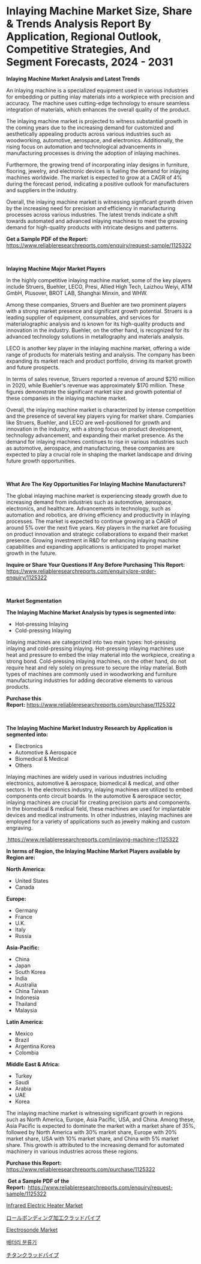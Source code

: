 <p><h1>Inlaying Machine Market Size, Share & Trends Analysis Report By Application, Regional Outlook, Competitive Strategies, And Segment Forecasts, 2024 - 2031</h1></p><p><strong>Inlaying Machine Market Analysis and Latest Trends</strong></p>
<p><p>An inlaying machine is a specialized equipment used in various industries for embedding or putting inlay materials into a workpiece with precision and accuracy. The machine uses cutting-edge technology to ensure seamless integration of materials, which enhances the overall quality of the product.</p><p>The inlaying machine market is projected to witness substantial growth in the coming years due to the increasing demand for customized and aesthetically appealing products across various industries such as woodworking, automotive, aerospace, and electronics. Additionally, the rising focus on automation and technological advancements in manufacturing processes is driving the adoption of inlaying machines.</p><p>Furthermore, the growing trend of incorporating inlay designs in furniture, flooring, jewelry, and electronic devices is fueling the demand for inlaying machines worldwide. The market is expected to grow at a CAGR of 4% during the forecast period, indicating a positive outlook for manufacturers and suppliers in the industry.</p><p>Overall, the inlaying machine market is witnessing significant growth driven by the increasing need for precision and efficiency in manufacturing processes across various industries. The latest trends indicate a shift towards automated and advanced inlaying machines to meet the growing demand for high-quality products with intricate designs and patterns.</p></p>
<p><strong>Get a Sample PDF of the Report:&nbsp;</strong> <a href="https://www.reliableresearchreports.com/enquiry/request-sample/1125322">https://www.reliableresearchreports.com/enquiry/request-sample/1125322</a></p>
<p>&nbsp;</p>
<p><strong>Inlaying Machine Major Market Players</strong></p>
<p><p>In the highly competitive inlaying machine market, some of the key players include Struers, Buehler, LECO, Presi, Allied High Tech, Laizhou Weiyi, ATM GmbH, Plusover, BROT LAB, Shanghai Minxin, and WHW. </p><p>Among these companies, Struers and Buehler are two prominent players with a strong market presence and significant growth potential. Struers is a leading supplier of equipment, consumables, and services for materialographic analysis and is known for its high-quality products and innovation in the industry. Buehler, on the other hand, is recognized for its advanced technology solutions in metallography and materials analysis.</p><p>LECO is another key player in the inlaying machine market, offering a wide range of products for materials testing and analysis. The company has been expanding its market reach and product portfolio, driving its market growth and future prospects.</p><p>In terms of sales revenue, Struers reported a revenue of around $210 million in 2020, while Buehler's revenue was approximately $170 million. These figures demonstrate the significant market size and growth potential of these companies in the inlaying machine market.</p><p>Overall, the inlaying machine market is characterized by intense competition and the presence of several key players vying for market share. Companies like Struers, Buehler, and LECO are well-positioned for growth and innovation in the industry, with a strong focus on product development, technology advancement, and expanding their market presence. As the demand for inlaying machines continues to rise in various industries such as automotive, aerospace, and manufacturing, these companies are expected to play a crucial role in shaping the market landscape and driving future growth opportunities.</p></p>
<p>&nbsp;</p>
<p><strong>What Are The Key Opportunities For Inlaying Machine Manufacturers?</strong></p>
<p><p>The global inlaying machine market is experiencing steady growth due to increasing demand from industries such as automotive, aerospace, electronics, and healthcare. Advancements in technology, such as automation and robotics, are driving efficiency and productivity in inlaying processes. The market is expected to continue growing at a CAGR of around 5% over the next five years. Key players in the market are focusing on product innovation and strategic collaborations to expand their market presence. Growing investment in R&D for enhancing inlaying machine capabilities and expanding applications is anticipated to propel market growth in the future.</p></p>
<p><strong>Inquire or Share Your Questions If Any Before Purchasing This Report:</strong> <a href="https://www.reliableresearchreports.com/enquiry/pre-order-enquiry/1125322">https://www.reliableresearchreports.com/enquiry/pre-order-enquiry/1125322</a></p>
<p>&nbsp;</p>
<p><strong>Market Segmentation</strong></p>
<p><strong>The Inlaying Machine Market Analysis by types is segmented into:</strong></p>
<p><ul><li>Hot-pressing Inlaying</li><li>Cold-pressing Inlaying</li></ul></p>
<p><p>Inlaying machines are categorized into two main types: hot-pressing inlaying and cold-pressing inlaying. Hot-pressing inlaying machines use heat and pressure to embed the inlay material into the workpiece, creating a strong bond. Cold-pressing inlaying machines, on the other hand, do not require heat and rely solely on pressure to secure the inlay material. Both types of machines are commonly used in woodworking and furniture manufacturing industries for adding decorative elements to various products.</p></p>
<p><strong>Purchase this Report:&nbsp;</strong><a href="https://www.reliableresearchreports.com/purchase/1125322">https://www.reliableresearchreports.com/purchase/1125322</a></p>
<p>&nbsp;</p>
<p><strong>The Inlaying Machine Market Industry Research by Application is segmented into:</strong></p>
<p><ul><li>Electronics</li><li>Automotive & Aerospace</li><li>Biomedical & Medical</li><li>Others</li></ul></p>
<p><p>Inlaying machines are widely used in various industries including electronics, automotive & aerospace, biomedical & medical, and other sectors. In the electronics industry, inlaying machines are utilized to embed components onto circuit boards. In the automotive & aerospace sector, inlaying machines are crucial for creating precision parts and components. In the biomedical & medical field, these machines are used for implantable devices and medical instruments. In other industries, inlaying machines are employed for a variety of applications such as jewelry making and custom engraving.</p></p>
<p><a href="https://www.reliableresearchreports.com/inlaying-machine-r1125322">&nbsp;https://www.reliableresearchreports.com/inlaying-machine-r1125322</a></p>
<p><strong>In terms of Region, the Inlaying Machine Market Players available by Region are:</strong></p>
<p>
    <p> <strong> North America: </strong>
        <ul>
            <li>United States</li>
            <li>Canada</li>
        </ul>
        </p> 
    <p> <strong> Europe: </strong>
        <ul>
            <li>Germany</li>
            <li>France</li>
            <li>U.K.</li>
            <li>Italy</li>
            <li>Russia</li>
        </ul>
        </p> 
    <p> <strong> Asia-Pacific: </strong>
        <ul>
            <li>China</li>
            <li>Japan</li>
            <li>South Korea</li>
            <li>India</li>
            <li>Australia</li>
            <li>China Taiwan</li>
            <li>Indonesia</li>
            <li>Thailand</li>
            <li>Malaysia</li>
        </ul>
        </p> 
    <p> <strong> Latin America: </strong>
        <ul>
            <li>Mexico</li>
            <li>Brazil</li>
            <li>Argentina Korea</li>
            <li>Colombia</li>
        </ul>
        </p> 
    <p> <strong> Middle East & Africa: </strong>
        <ul>
            <li>Turkey</li>
            <li>Saudi</li>
            <li>Arabia</li>
            <li>UAE</li>
            <li>Korea</li>
        </ul>
    </p>
    </p>
<p><p>The inlaying machine market is witnessing significant growth in regions such as North America, Europe, Asia Pacific, USA, and China. Among these, Asia Pacific is expected to dominate the market with a market share of 35%, followed by North America with 30% market share, Europe with 20% market share, USA with 10% market share, and China with 5% market share. This growth is attributed to the increasing demand for automated machinery in various industries across these regions.</p></p>
<p><strong>Purchase this Report: </strong><a href="https://www.reliableresearchreports.com/purchase/1125322">https://www.reliableresearchreports.com/purchase/1125322</a></p>
<p>&nbsp;<strong>Get a Sample PDF of the Report:&nbsp;&nbsp;</strong><a href="https://www.reliableresearchreports.com/enquiry/request-sample/1125322">https://www.reliableresearchreports.com/enquiry/request-sample/1125322</a></p>
<p><strong></strong></p>
<p><p><a href="https://github.com/mauripalmi/Market-Research-Report-List-4/blob/main/infrared-electric-heater-market.md">Infrared Electric Heater Market</a></p><p><a href="https://github.com/NikitaBruen/Market-Research-Report-List-1/blob/main/3261898165629.md">ロールボンディング加工クラッドパイプ</a></p><p><a href="https://github.com/gulaimolin/Market-Research-Report-List-5/blob/main/electrosonde-market.md">Electrosonde Market</a></p><p><a href="https://github.com/Madalyell456456/Market-Research-Report-List-2/blob/main/1881449178751.md">배터리 분류기</a></p><p><a href="https://github.com/mm14022023/Market-Research-Report-List-2/blob/main/3151281165628.md">チタンクラッドパイプ</a></p></p>